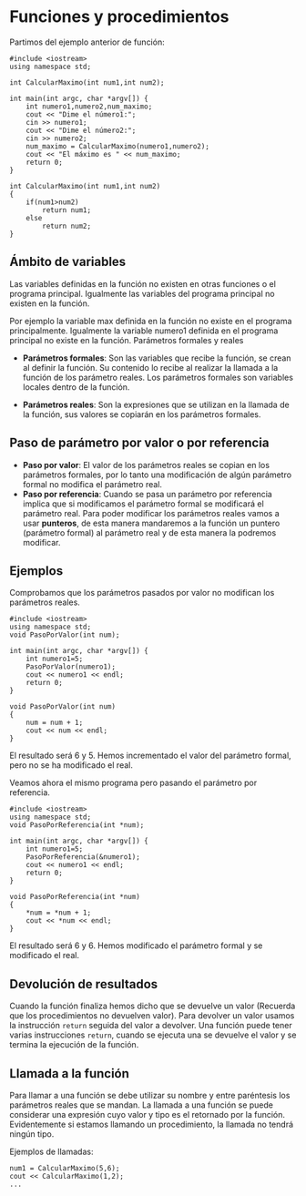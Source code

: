 # Funciones y procedimientos

Partimos del ejemplo anterior de función:

	#include <iostream>
	using namespace std;

	int CalcularMaximo(int num1,int num2);

	int main(int argc, char *argv[]) {
		int numero1,numero2,num_maximo;
		cout << "Dime el número1:";
		cin >> numero1;
		cout << "Dime el número2:";
		cin >> numero2;
		num_maximo = CalcularMaximo(numero1,numero2);
		cout << "El máximo es " << num_maximo;
		return 0;
	}

	int CalcularMaximo(int num1,int num2)
	{
		if(num1>num2)
			return num1;
		else
			return num2;
	}

## Ámbito de variables

Las variables definidas en la función no existen en otras funciones o el programa principal. Igualmente las variables del programa principal no existen en la función.

Por ejemplo la variable max definida en la función no existe en el programa principalmente. Igualmente la variable numero1 definida en el programa principal no existe en la función.
Parámetros formales y reales

* **Parámetros formales**: Son las variables que recibe la función, se crean al definir la función. Su contenido lo recibe al realizar la llamada a la función de los parámetro reales. Los parámetros formales son variables locales dentro de la función.

* **Parámetros reales**: Son la expresiones que se utilizan en la llamada de la función, sus valores se copiarán en los parámetros formales.

## Paso de parámetro por valor o por referencia

* **Paso por valor**: El valor de los parámetros reales se copian en los parámetros formales, por lo tanto una modificación de algún parámetro formal no modifica el parámetro real.
* **Paso por referencia**: Cuando se pasa un parámetro por referencia implica que si modificamos el parámetro formal se modificará el parámetro real. Para poder modificar los parámetros reales vamos a usar **punteros**, de esta manera mandaremos a la función un puntero (parámetro formal) al parámetro real y de esta manera la podremos modificar.


## Ejemplos

Comprobamos que los parámetros pasados por valor no modifican los parámetros reales.

	#include <iostream>
	using namespace std;
	void PasoPorValor(int num);

	int main(int argc, char *argv[]) {
		int numero1=5;
		PasoPorValor(numero1);
		cout << numero1 << endl;
		return 0;
	}

	void PasoPorValor(int num)
	{
		num = num + 1;
		cout << num << endl;
	}

El resultado será 6 y 5. Hemos incrementado el valor del parámetro formal, pero no se ha modificado el real.

Veamos ahora el mismo programa pero pasando el parámetro por referencia.

	#include <iostream>
	using namespace std;
	void PasoPorReferencia(int *num);
	
	int main(int argc, char *argv[]) {
		int numero1=5;
		PasoPorReferencia(&numero1);
		cout << numero1 << endl;
		return 0;
	}
	
	void PasoPorReferencia(int *num)
	{
		*num = *num + 1;
		cout << *num << endl;
	}


El resultado será 6 y 6. Hemos modificado el parámetro formal y se modificado el real.

## Devolución de resultados

Cuando la función finaliza hemos dicho que se devuelve un valor (Recuerda que los procedimientos no devuelven valor). Para devolver un valor usamos la instrucción `return` seguida del valor a devolver. Una función puede tener varias instrucciones `return`, cuando se ejecuta una se devuelve el valor y se termina la ejecución de la función.

## Llamada a la función

Para llamar a una función se debe utilizar su nombre y entre paréntesis los parámetros reales que se mandan. La llamada a una función se puede considerar una expresión cuyo valor y tipo es el retornado por la función. Evidentemente si estamos llamando un procedimiento, la llamada no tendrá ningún tipo.

Ejemplos de llamadas:

	num1 = CalcularMaximo(5,6);
	cout << CalcularMaximo(1,2);
	...
